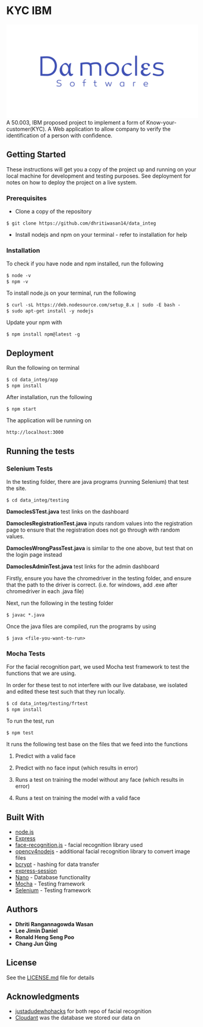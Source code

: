 # KYC IBM
![alt text](damocles.png)
A 50.003, IBM proposed project to implement a form of Know-your-customer(KYC). 
A Web application to allow company to verify the identification of a person with confidence.

## Getting Started

These instructions will get you a copy of the project up and running on your local machine for development and testing purposes. See deployment for notes on how to deploy the project on a live system.

### Prerequisites

* Clone a copy of the repository
```
$ git clone https://github.com/dhritiwasan14/data_integ
```
* Install nodejs and npm on your terminal - refer to installation for help

### Installation

To check if you have node and npm installed, run the following
```
$ node -v
$ npm -v
```

To install node.js on your terminal, run the following

```
$ curl -sL https://deb.nodesource.com/setup_8.x | sudo -E bash -
$ sudo apt-get install -y nodejs
```
Update your npm with
```
$ npm install npm@latest -g
```

## Deployment

Run the following on terminal

```
$ cd data_integ/app
$ npm install
```

After installation, run the following

```
$ npm start
```

The application will be running on

```
http://localhost:3000
```

## Running the tests

### Selenium Tests
In the testing folder, there are java programs (running Selenium) that test the site.

```
$ cd data_integ/testing
```

**DamoclesSTest.java** test links on the dashboard

**DamoclesRegistrationTest.java** inputs random values into the registration page to ensure that the registration does not go through with random values.

**DamoclesWrongPassTest.java** is similar to the one above, but test that on the login page instead

**DamoclesAdminTest.java** test links for the admin dashboard

Firstly, ensure you have the chromedriver in the testing folder, and ensure that the path to the driver is correct. (i.e. for windows, add .exe after chromedriver in each .java file)

Next, run the following in the testing folder
```
$ javac *.java
```

Once the java files are compiled, run the programs by using
```
$ java <file-you-want-to-run>
```

### Mocha Tests
For the facial recognition part, we used Mocha test framework to test the functions that we are using.

In order for these test to not interfere with our live database, we isolated and edited these test such that they run locally.

```
$ cd data_integ/testing/frtest
$ npm install
```

To run the test, run
```
$ npm test
```

It runs the following test base on the files that we feed into the functions

1) Predict with a valid face

2) Predict with no face input (which results in error)

3) Runs a test on training the model without any face (which results in error)

4) Runs a test on training the model with a valid face

## Built With

* [node.js](https://nodejs.org/en/)
* [Express](https://expressjs.com/)
* [face-recognition.js](https://github.com/justadudewhohacks/face-recognition.js?files=1) - facial recognition library used
* [opencv4nodejs](https://github.com/justadudewhohacks/opencv4nodejs) - additional facial recognition library to convert image files
* [bcrypt](https://www.npmjs.com/package/bcrypt) - hashing for data transfer
* [express-session](https://www.npmjs.com/package/express-sessions)
* [Nano](https://www.npmjs.com/package/nano) - Database functionality
* [Mocha](https://mochajs.org/) - Testing framework
* [Selenium](https://www.seleniumhq.org/) - Testing framework

## Authors

* **Dhriti Rangannagowda Wasan**
* **Lee Jimin Daniel**
* **Ronald Heng Seng Poo**
* **Chang Jun Qing**


## License

See the [LICENSE.md](LICENSE.md) file for details

## Acknowledgments
* [justadudewhohacks](https://github.com/justadudewhohacks) for both repo of facial recognition
* [Cloudant](https://www.ibm.com/cloud/cloudant) was the database we stored our data on
